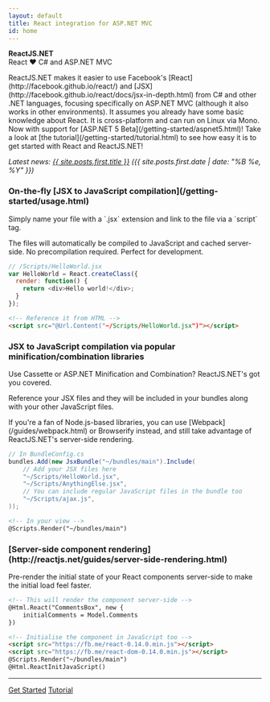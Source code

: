 ```yaml
---
layout: default
title: React integration for ASP.NET MVC
id: home
---
```

<div class="hero">
  <div class="wrap">
    <div class="text"><strong>ReactJS.NET</strong></div>
    <div class="minitext">
      React ♥ C# and ASP.NET MVC
    </div>
  </div>
</div>
<section class="content wrap">
  <section class="home-section">
    <p>
      ReactJS.NET makes it easier to use Facebook's
      [React](http://facebook.github.io/react/) and
      [JSX](http://facebook.github.io/react/docs/jsx-in-depth.html) from C# and
      other .NET languages, focusing specifically on ASP.NET MVC (although it
      also works in other environments). It assumes you already have some basic
      knowledge about React. It is cross-platform and can run on Linux via Mono.
      Now with support for [ASP.NET 5 Beta](/getting-started/aspnet5.html)!
      Take a look at [the tutorial](/getting-started/tutorial.html) to see how
      easy it is to get started with React and ReactJS.NET!
    </p>
    <p>
      <em>
        Latest news:
        <a href="{{ site.posts.first.url }}">{{ site.posts.first.title }}</a>
        ({{ site.posts.first.date | date: "%B %e, %Y" }})
      </em>
    </p>
    <div id="examples">
      <div class="example">
        <h3>On-the-fly [JSX to JavaScript compilation](/getting-started/usage.html)</h3>
        <div class="example-desc">
          <p>
            Simply name your file with a `.jsx` extension and link to the
            file via a `script` tag.
          </p>
          <p>
            The files will automatically be compiled to JavaScript and cached
            server-side. No precompilation required. Perfect for development.
          </p>
        </div>
        <div class="example-code">

```javascript
// /Scripts/HelloWorld.jsx
var HelloWorld = React.createClass({
  render: function() {
    return <div>Hello world!</div>;
  }
});
```
```html
<!-- Reference it from HTML -->
<script src="@Url.Content("~/Scripts/HelloWorld.jsx")"></script>
```
</div>
      </div>
      <div class="example">
        <h3>JSX to JavaScript compilation via popular minification/combination libraries</h3>
        <div class="example-desc">
          <p>
            Use Cassette or ASP.NET Minification and Combination? ReactJS.NET's
            got you covered.
          </p>
          <p>
            Reference your JSX files and they will be included in your bundles
            along with your other JavaScript files.
          </p>
          <p>
            If you're a fan of Node.js-based libraries, you can use
            [Webpack](/guides/webpack.html) or Browserify instead, and still
            take advantage of ReactJS.NET's server-side rendering.
          </p>
        </div>
        <div class="example-code">

```csharp
// In BundleConfig.cs
bundles.Add(new JsxBundle("~/bundles/main").Include(
    // Add your JSX files here
    "~/Scripts/HelloWorld.jsx",
    "~/Scripts/AnythingElse.jsx",
    // You can include regular JavaScript files in the bundle too
    "~/Scripts/ajax.js",
));
```
```html
<!-- In your view -->
@Scripts.Render("~/bundles/main")
```
</div>
      </div>
      <div class="example">
        <h3>[Server-side component rendering](http://reactjs.net/guides/server-side-rendering.html)</h3>
        <div class="example-desc">
          <p>
            Pre-render the initial state of your React components server-side to
            make the initial load feel faster.
          </p>
        </div>
        <div class="example-code">

```html
<!-- This will render the component server-side -->
@Html.React("CommentsBox", new {
    initialComments = Model.Comments
})

<!-- Initialise the component in JavaScript too -->
<script src="https://fb.me/react-0.14.0.min.js"></script>
<script src="https://fb.me/react-dom-0.14.0.min.js"></script>
@Scripts.Render("~/bundles/main")
@Html.ReactInitJavaScript()
```
</div>
      </div>
    </div>
  </section>
  <hr class="home-divider" />
  <section class="home-bottom-section">
    <div class="buttons-unit">
      <a href="/getting-started/download.html" class="button">Get Started</a>
      <a href="/getting-started/tutorial.html" class="button">Tutorial</a>
    </div>
  </section>
</section>
